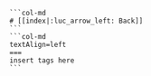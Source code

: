 ````col
```col-md
# [[index|:luc_arrow_left: Back]]
```
```col-md
textAlign=left
===
insert tags here
```
````